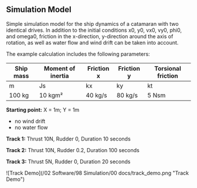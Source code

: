 ## Simulation Model

Simple simulation model for the ship dynamics of a catamaran with two identical drives. In addition to the initial conditions x0, y0, vx0, vy0, phi0, and omega0, friction in the x-direction, y-direction around the axis of rotation, as well as water flow and wind drift can be taken into account.

The example calculation includes the following parameters:

| Ship mass | Moment of inertia | Friction x | Friction y | Torsional friction |
|-----------|-------------------|------------|------------|--------------------|
| m         | Js                | kx         | ky         | kt                 |
| 100 kg    | 10 kgm²           | 40 kg/s    | 80 kg/s    | 5 Nsm              |

**Starting point:** X = 1m; Y = 1m

- no wind drift
- no water flow

**Track 1:** Thrust 10N, Rudder 0, Duration 10 seconds

**Track 2:** Thrust 10N, Rudder 0.2, Duration 100 seconds

**Track 3:** Thrust 5N, Rudder 0, Duration 20 seconds

![Track Demo](/02 Software/98 Simulation/00 docs/track_demo.png "Track Demo")
